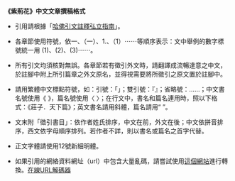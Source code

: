 **《紫荊花》中文文章撰稿格式** 

* 引用請根據「[哈佛引文註釋弘立指南](https://drive.google.com/file/d/1w5f6Z6t1rVVODBr2QHvnDCU9TEDsGUL4/view?usp=sharing)」。  
    
* 各章節使用符號，依一、（一）、1.、（1）⋯⋯等順序表示：文中舉例的數字標號統一用 (1)、(2)、(3)⋯⋯。   
    
* 所有引文均須核對無誤。各章節若有徵引外文時，請翻譯成流暢達意之中文，於註腳中附上所引篇章之外文原名，並得視需要將所徵引之原文置於註腳中。 

* 請用繁體中文標點符號，如：引號：「」；雙引號：『』；省略號：……；中文書名號使用《 》，篇名號使用〈 〉；在行文中，書名和篇名連用時，照以下格式：《莊子．天下篇》；英文書名請用斜體，篇名請用“ ”。

* 文末附「徵引書目」：依作者姓氏排序，中文在前，外文在後；中文依拼音排序，西文依字母順序排列。若作者不詳，則以書名或篇名之首字代替。  
    
* 正文字體請使用12號新細明體。  
    
* 如果引用的網絡資料網址（url）中包含大量亂碼，請嘗試使用[這個網站](https://www.convertstring.com/zh_TW/EncodeDecode/UrlDecode)進行轉換。[在線URL解碼器](https://www.convertstring.com/zh_TW/EncodeDecode/UrlDecode)

